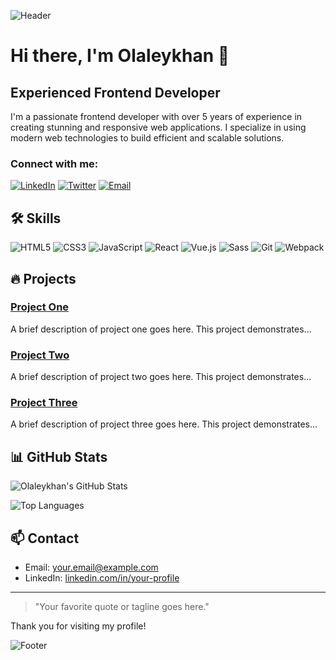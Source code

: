 ![Header](https://user-images.githubusercontent.com/73380218/141421311-d06d3d92-c490-45be-912d-62b44ed1911b.png)

# Hi there, I'm Olaleykhan 👋

## Experienced Frontend Developer

I'm a passionate frontend developer with over 5 years of experience in creating stunning and responsive web applications. I specialize in using modern web technologies to build efficient and scalable solutions.

### Connect with me:

[![LinkedIn](https://img.shields.io/badge/LinkedIn-blue?style=flat&logo=linkedin&logoColor=white)](https://www.linkedin.com/in/your-profile)
[![Twitter](https://img.shields.io/badge/Twitter-blue?style=flat&logo=twitter&logoColor=white)](https://twitter.com/your-profile)
[![Email](https://img.shields.io/badge/Email-blue?style=flat&logo=gmail&logoColor=white)](mailto:your.email@example.com)

## 🛠️ Skills

![HTML5](https://img.shields.io/badge/HTML5-E34F26?style=flat&logo=html5&logoColor=white)
![CSS3](https://img.shields.io/badge/CSS3-1572B6?style=flat&logo=css3&logoColor=white)
![JavaScript](https://img.shields.io/badge/JavaScript-F7DF1E?style=flat&logo=javascript&logoColor=black)
![React](https://img.shields.io/badge/React-20232A?style=flat&logo=react&logoColor=61DAFB)
![Vue.js](https://img.shields.io/badge/Vue.js-35495E?style=flat&logo=vue.js&logoColor=4FC08D)
![Sass](https://img.shields.io/badge/Sass-CC6699?style=flat&logo=sass&logoColor=white)
![Git](https://img.shields.io/badge/Git-F05032?style=flat&logo=git&logoColor=white)
![Webpack](https://img.shields.io/badge/Webpack-8DD6F9?style=flat&logo=webpack&logoColor=white)

## 🔥 Projects

### [Project One](https://github.com/yourusername/project-one)
A brief description of project one goes here. This project demonstrates...

### [Project Two](https://github.com/yourusername/project-two)
A brief description of project two goes here. This project demonstrates...

### [Project Three](https://github.com/yourusername/project-three)
A brief description of project three goes here. This project demonstrates...

## 📊 GitHub Stats

![Olaleykhan's GitHub Stats](https://github-readme-stats.vercel.app/api?username=olaleykhan&show_icons=true&theme=radical)

![Top Languages](https://github-readme-stats.vercel.app/api/top-langs/?username=olaleykhan&layout=compact&theme=radical)

## 📫 Contact

- Email: [your.email@example.com](mailto:your.email@example.com)
- LinkedIn: [linkedin.com/in/your-profile](https://www.linkedin.com/in/your-profile)

---

> "Your favorite quote or tagline goes here."

Thank you for visiting my profile!

![Footer](https://user-images.githubusercontent.com/73380218/141421311-d06d3d92-c490-45be-912d-62b44ed1911b.png)
